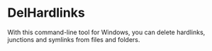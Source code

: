 # DelHardlinks
With this command-line tool for Windows, you can delete hardlinks, junctions and symlinks from files and folders.
